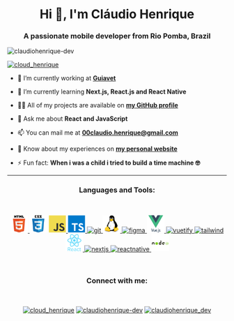 <h1 align="center">Hi 👋, I'm Cláudio Henrique</h1>
<h3 align="center">A passionate mobile developer from Rio Pomba, Brazil</h3>

<p align="left"> <img src="https://komarev.com/ghpvc/?username=claudiohenrique-dev&label=Profile%20views&color=0e75b6&style=flat" alt="claudiohenrique-dev" /> </p>

<p align="left"> <a href="https://twitter.com/cloud_henrique" target="blank"><img src="https://img.shields.io/twitter/follow/claudioh_dev?logo=twitter&style=for-the-badge" alt="cloud_henrique" /></a> </p>

- 🔭 I’m currently working at [**Guiavet**](https://guia.vet)

- 🌱 I’m currently learning **Next.js, React.js and React Native**

- 👨‍💻 All of my projects are available on [**my GitHub profile**](https://github.com/claudiohenrique-dev)

- 💬 Ask me about **React and JavaScript**

- 📫 You can mail me at **00claudio.henrique@gmail.com**

- 📄 Know about my experiences on [**my personal website**](https://claudiohenrique.vercel.app)

- ⚡ Fun fact: **When i was a child i tried to build a time machine 🤓**


---

<h3 align="center">Languages and Tools:</h3>
<br>

<p align="center">
<a href="https://www.w3.org/html/" target="_blank"> <img src="https://raw.githubusercontent.com/devicons/devicon/master/icons/html5/html5-original-wordmark.svg" alt="html5" width="40" height="40"/> </a>
<a href="https://www.w3schools.com/css/" target="_blank"> <img src="https://raw.githubusercontent.com/devicons/devicon/master/icons/css3/css3-original-wordmark.svg" alt="css3" width="40" height="40"/></a>
<a href="https://developer.mozilla.org/en-US/docs/Web/JavaScript" target="_blank"> <img src="https://raw.githubusercontent.com/devicons/devicon/master/icons/javascript/javascript-original.svg" alt="javascript" width="40" height="40"/> </a>
<a href="https://www.typescriptlang.org/" target="_blank"> <img src="https://raw.githubusercontent.com/devicons/devicon/master/icons/typescript/typescript-original.svg" alt="typescript" width="40" height="40"/> </a>
<a href="https://git-scm.com/" target="_blank"> <img src="https://www.vectorlogo.zone/logos/git-scm/git-scm-icon.svg" alt="git" width="40" height="40"/> </a>
<a href="https://www.linux.org/" target="_blank"> <img src="https://raw.githubusercontent.com/devicons/devicon/master/icons/linux/linux-original.svg" alt="linux" width="40" height="40"/> </a>
<a href="https://www.figma.com/" target="_blank"> <img src="https://www.vectorlogo.zone/logos/figma/figma-icon.svg" alt="figma" width="40" height="40"/> </a>
<a href="https://vuejs.org/" target="_blank"> <img src="https://raw.githubusercontent.com/devicons/devicon/master/icons/vuejs/vuejs-original-wordmark.svg" alt="vuejs" width="40" height="40"/> </a>
<a href="https://vuetifyjs.com/en/" target="_blank"> <img src="https://bestofjs.org/logos/vuetify.svg" alt="vuetify" width="40" height="40"/> </a>
<a href="https://tailwindcss.com/" target="_blank"> <img src="https://www.vectorlogo.zone/logos/tailwindcss/tailwindcss-icon.svg" alt="tailwind" width="40" height="40"/> </a>
<a href="https://reactjs.org/" target="_blank"> <img src="https://raw.githubusercontent.com/devicons/devicon/master/icons/react/react-original-wordmark.svg" alt="react" width="40" height="40"/> </a>
<a href="https://nextjs.org/" target="_blank"> <img src="https://cdn.worldvectorlogo.com/logos/nextjs-3.svg" alt="nextjs" width="40" height="40"/> </a>
<a href="https://reactnative.dev/" target="_blank"> <img src="https://reactnative.dev/img/header_logo.svg" alt="reactnative" width="40" height="40"/> </a>
<a href="https://nodejs.org" target="_blank"> <img src="https://raw.githubusercontent.com/devicons/devicon/master/icons/nodejs/nodejs-original-wordmark.svg" alt="nodejs" width="40" height="40"/> </a>
</p>

<br>
<h3 align="center">Connect with me:</h3>
<br>

<p align="center">
<a href="https://twitter.com/cloud_henrique" target="blank"><img align="center" src="https://raw.githubusercontent.com/rahuldkjain/github-profile-readme-generator/master/src/images/icons/Social/twitter.svg" alt="cloud_henrique" height="30" width="40" /></a>
<a href="https://linkedin.com/in/claudiohenrique-dev" target="blank"><img align="center" src="https://raw.githubusercontent.com/rahuldkjain/github-profile-readme-generator/master/src/images/icons/Social/linked-in-alt.svg" alt="claudiohenrique-dev" height="30" width="40" /></a>
<a href="https://t.me/claudiohenrique_dev" target="blank"><img align="center" src="https://telegram.org/img/t_logo.svg" alt="claudiohenrique_dev" height="30" width="40" /></a>
</p>
